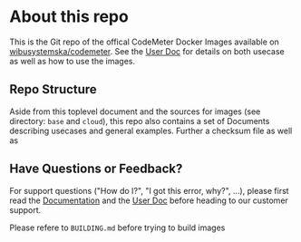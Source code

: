 # About this repo

This is the Git repo of the offical CodeMeter Docker Images available on [wibusystemska/codemeter](https://hub.docker.com/repository/docker/wibusystemska/codemeter).
See the [User Doc](wibu-systems/docker-codemeter/blob/main/docs/UserDoc.md) for details on both usecase as well as how to use the images.



## Repo Structure

Aside from this toplevel document and the sources for images (see directory: `base` and `cloud`), this repo also contains a set of Documents describing usecases and general examples.
Further a checksum file as well as 

## Have Questions or Feedback?

For support questions ("How do I?", "I got this error, why?", ...), please first read the [Documentation](wibu-systems/docker-codemeter/blob/main/docs/CodeMeterAndDocker.md) and the [User Doc](wibu-systems/docker-codemeter/blob/main/docs/UserDoc.md) before heading to our customer support.  

Please refere to `BUILDING.md` before trying to build images